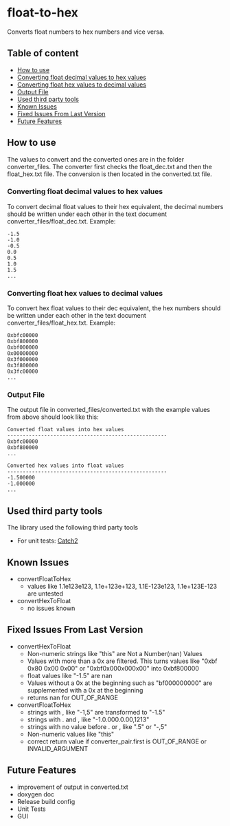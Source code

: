 # float-to-hex
Converts float numbers to hex numbers and vice versa.

## Table of content
* [How to use](#how-to-use)
* [Converting float decimal values to hex values](#converting-float-decimal-values-to-hex-values)
* [Converting float hex values to decimal values](#converting-float-hex-values-to-decimal-values)
* [Output File](#output-file)
* [Used third party tools](#used-third-party-tools)
* [Known Issues](#known-issues) 
* [Fixed Issues From Last Version](#fixed-issues-from-last-version)
* [Future Features](#future-features)

## How to use
The values to convert and the converted ones are in the folder converter_files.
The converter first checks the float_dec.txt and then the float_hex.txt file. The conversion is then located in 
the converted.txt file.

### Converting float decimal values to hex values
To convert decimal float values to their hex equivalent, the decimal numbers should be written under each other 
in the text document converter_files/float_dec.txt. Example:
```Text
-1.5
-1.0
-0.5
0.0
0.5
1.0
1.5
...
```

### Converting float hex values to decimal values
To convert hex float values to their dec equivalent, the hex numbers should be written under each other in the 
text document converter_files/float_hex.txt. Example:
```Text
0xbfc00000
0xbf800000
0xbf000000
0x00000000
0x3f000000
0x3f800000
0x3fc00000
...
```

### Output File
The output file in converted_files/converted.txt with the example values from above should look like this:
```Text
Converted float values into hex values
----------------------------------------------------
0xbfc00000
0xbf800000
...

Converted hex values into float values
----------------------------------------------------
-1.500000
-1.000000
...
```

## Used third party tools
The library used the following third party tools
- For unit tests: [Catch2](https://github.com/catchorg/Catch2)

## Known Issues
- convertFloatToHex
  - values like 1.1e123e123, 1.1e+123e+123, 1.1E-123e123, 1.1e+123E-123 are untested
- convertHexToFloat
  - no issues known

## Fixed Issues From Last Version
- convertHexToFloat
  - Non-numeric strings like "this" are Not a Number(nan) Values
  - Values with more than a 0x are filtered. This turns values like "0xbf 0x80 0x00 0x00" or "0xbf0x000x000x00" 
into 0xbf800000
  - float values like "-1.5" are nan
  - Values without a 0x at the beginning such as "bf000000000" are supplemented with a 0x at the beginning 
  - returns nan for OUT_OF_RANGE
- convertFloatToHex
  - strings with , like "-1,5" are transformed to "-1.5"
  - strings with . and , like "-1.0.000.0.00,1213"
  - strings with no value before . or , like ".5" or "-,5"
  - Non-numeric values like "this"
  - correct return value if converter_pair.first is OUT_OF_RANGE or INVALID_ARGUMENT

## Future Features

- improvement of output in converted.txt
- doxygen doc
- Release build config
- Unit Tests
- GUI

